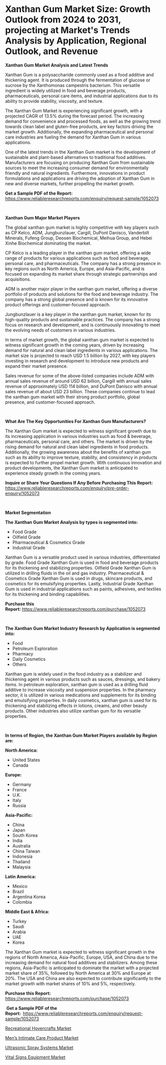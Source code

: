 <p><h1>Xanthan Gum Market Size: Growth Outlook from 2024 to 2031, projecting at Market's Trends Analysis by Application, Regional Outlook, and Revenue</h1></p><p><strong>Xanthan Gum Market Analysis and Latest Trends</strong></p>
<p><p>Xanthan Gum is a polysaccharide commonly used as a food additive and thickening agent. It is produced through the fermentation of glucose or sucrose by the Xanthomonas campestris bacterium. This versatile ingredient is widely utilized in food and beverage products, pharmaceuticals, personal care items, and industrial applications due to its ability to provide stability, viscosity, and texture.</p><p>The Xanthan Gum Market is experiencing significant growth, with a projected CAGR of 13.5% during the forecast period. The increasing demand for convenience and processed foods, as well as the growing trend towards clean label and gluten-free products, are key factors driving the market growth. Additionally, the expanding pharmaceutical and personal care industries are fueling the demand for Xanthan Gum in various applications.</p><p>One of the latest trends in the Xanthan Gum market is the development of sustainable and plant-based alternatives to traditional food additives. Manufacturers are focusing on producing Xanthan Gum from sustainable sources to meet the increasing consumer demand for environmentally friendly and natural ingredients. Furthermore, innovations in product formulations and applications are driving the adoption of Xanthan Gum in new and diverse markets, further propelling the market growth.</p></p>
<p><strong>Get a Sample PDF of the Report:&nbsp;</strong> <a href="https://www.reliableresearchreports.com/enquiry/request-sample/1052073">https://www.reliableresearchreports.com/enquiry/request-sample/1052073</a></p>
<p>&nbsp;</p>
<p><strong>Xanthan Gum Major Market Players</strong></p>
<p><p>The global xanthan gum market is highly competitive with key players such as CP Kelco, ADM, Jungbunzlauer, Cargill, DuPont Danisco, Vanderbilt Minerals, Fufeng Group, Deosen Biochemical, Meihua Group, and Hebei Xinhe Biochemical dominating the market. </p><p>CP Kelco is a leading player in the xanthan gum market, offering a wide range of products for various applications such as food and beverage, personal care, and pharmaceuticals. The company has a strong presence in key regions such as North America, Europe, and Asia-Pacific, and is focused on expanding its market share through strategic partnerships and acquisitions.</p><p>ADM is another major player in the xanthan gum market, offering a diverse portfolio of products and solutions for the food and beverage industry. The company has a strong global presence and is known for its innovative product offerings and customer-focused approach.</p><p>Jungbunzlauer is a key player in the xanthan gum market, known for its high-quality products and sustainable practices. The company has a strong focus on research and development, and is continuously innovating to meet the evolving needs of customers in various industries.</p><p>In terms of market growth, the global xanthan gum market is expected to witness significant growth in the coming years, driven by increasing demand for natural and clean label ingredients in various applications. The market size is projected to reach USD 1.5 billion by 2027, with key players investing in research and development to introduce new products and expand their market presence.</p><p>Sales revenue for some of the above-listed companies include ADM with annual sales revenue of around USD 62 billion, Cargill with annual sales revenue of approximately USD 114 billion, and DuPont Danisco with annual sales revenue of about USD 23 billion. These companies continue to lead the xanthan gum market with their strong product portfolio, global presence, and customer-focused approach.</p></p>
<p>&nbsp;</p>
<p><strong>What Are The Key Opportunities For Xanthan Gum Manufacturers?</strong></p>
<p><p>The Xanthan Gum market is expected to witness significant growth due to its increasing application in various industries such as food & beverage, pharmaceuticals, personal care, and others. The market is driven by the rising demand for natural and clean label ingredients in food products. Additionally, the growing awareness about the benefits of xanthan gum such as its ability to improve texture, stability, and consistency in products is expected to further propel market growth. With continuous innovation and product developments, the Xanthan Gum market is anticipated to experience steady growth in the coming years.</p></p>
<p><strong>Inquire or Share Your Questions If Any Before Purchasing This Report:</strong> <a href="https://www.reliableresearchreports.com/enquiry/pre-order-enquiry/1052073">https://www.reliableresearchreports.com/enquiry/pre-order-enquiry/1052073</a></p>
<p>&nbsp;</p>
<p><strong>Market Segmentation</strong></p>
<p><strong>The Xanthan Gum Market Analysis by types is segmented into:</strong></p>
<p><ul><li>Food Grade</li><li>Oilfield Grade</li><li>Pharmaceutical & Cosmetics Grade</li><li>Industrial Grade</li></ul></p>
<p><p>Xanthan Gum is a versatile product used in various industries, differentiated by grade. Food Grade Xanthan Gum is used in food and beverage products for its thickening and stabilizing properties. Oilfield Grade Xanthan Gum is utilized in drilling fluids in the oil and gas industry. Pharmaceutical & Cosmetics Grade Xanthan Gum is used in drugs, skincare products, and cosmetics for its emulsifying properties. Lastly, Industrial Grade Xanthan Gum is used in industrial applications such as paints, adhesives, and textiles for its thickening and binding capabilities.</p></p>
<p><strong>Purchase this Report:&nbsp;</strong><a href="https://www.reliableresearchreports.com/purchase/1052073">https://www.reliableresearchreports.com/purchase/1052073</a></p>
<p>&nbsp;</p>
<p><strong>The Xanthan Gum Market Industry Research by Application is segmented into:</strong></p>
<p><ul><li>Food</li><li>Petroleum Exploration</li><li>Pharmacy</li><li>Daily Cosmetics</li><li>Others</li></ul></p>
<p><p>Xanthan gum is widely used in the food industry as a stabilizer and thickening agent in various products such as sauces, dressings, and bakery items. In petroleum exploration, xanthan gum is used as a drilling fluid additive to increase viscosity and suspension properties. In the pharmacy sector, it is utilized in various medications and supplements for its binding and emulsifying properties. In daily cosmetics, xanthan gum is used for its thickening and stabilizing effects in lotions, creams, and other beauty products. Other industries also utilize xanthan gum for its versatile properties.</p></p>
<p>&nbsp;</p>
<p><strong>In terms of Region, the Xanthan Gum Market Players available by Region are:</strong></p>
<p>
    <p> <strong> North America: </strong>
        <ul>
            <li>United States</li>
            <li>Canada</li>
        </ul>
        </p> 
    <p> <strong> Europe: </strong>
        <ul>
            <li>Germany</li>
            <li>France</li>
            <li>U.K.</li>
            <li>Italy</li>
            <li>Russia</li>
        </ul>
        </p> 
    <p> <strong> Asia-Pacific: </strong>
        <ul>
            <li>China</li>
            <li>Japan</li>
            <li>South Korea</li>
            <li>India</li>
            <li>Australia</li>
            <li>China Taiwan</li>
            <li>Indonesia</li>
            <li>Thailand</li>
            <li>Malaysia</li>
        </ul>
        </p> 
    <p> <strong> Latin America: </strong>
        <ul>
            <li>Mexico</li>
            <li>Brazil</li>
            <li>Argentina Korea</li>
            <li>Colombia</li>
        </ul>
        </p> 
    <p> <strong> Middle East & Africa: </strong>
        <ul>
            <li>Turkey</li>
            <li>Saudi</li>
            <li>Arabia</li>
            <li>UAE</li>
            <li>Korea</li>
        </ul>
    </p>
    </p>
<p><p>The Xanthan Gum market is expected to witness significant growth in the regions of North America, Asia-Pacific, Europe, USA, and China due to the increasing demand for natural food additives and stabilizers. Among these regions, Asia-Pacific is anticipated to dominate the market with a projected market share of 35%, followed by North America at 30% and Europe at 20%. The USA and China are also expected to contribute significantly to the market growth with market shares of 10% and 5%, respectively.</p></p>
<p><strong>Purchase this Report: </strong><a href="https://www.reliableresearchreports.com/purchase/1052073">https://www.reliableresearchreports.com/purchase/1052073</a></p>
<p>&nbsp;<strong>Get a Sample PDF of the Report:&nbsp;&nbsp;</strong><a href="https://www.reliableresearchreports.com/enquiry/request-sample/1052073">https://www.reliableresearchreports.com/enquiry/request-sample/1052073</a></p>
<p><strong></strong></p>
<p><p><a href="https://zircon-bluebell-299.notion.site/Recreational-Hovercrafts-Market-Research-Report-Reveals-The-Latest-Trends-And-Opportunities-of-this--eafd499d1b954f53ab39825c446ecb90">Recreational Hovercrafts Market</a></p><p><a href="https://view.publitas.com/reportprime-1/global-mens-intimate-care-product-market-by-types-applications-and-major-players-with-regional-growth-rate-analysis-and-development-situation-from-2023-to-2030/">Men’s Intimate Care Product Market</a></p><p><a href="https://view.publitas.com/reportprime-1/ultrasonic-spray-systems-market-analysis-and-market-size-global-industry-overview-market-segmentation-and-forecast-2023-to-2030/">Ultrasonic Spray Systems Market</a></p><p><a href="https://view.publitas.com/reportprime-1/vital-signs-equipment-market-provides-detailed-segmentation-of-this-market-based-on-type-application-and-region-and-forecast-for-the-period-from-2023-2030/">Vital Signs Equipment Market</a></p></p>
